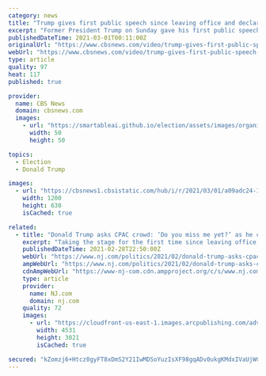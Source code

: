 ```yaml
---
category: news
title: "Trump gives first public speech since leaving office and declares \"journey\" is not over"
excerpt: "Former President Trump on Sunday gave his first public speech since he left office and was acquitted in his second Senate impeachment trial. CBS News political reporter Adam Brewster, CBSN political contributor and Democratic strategist Antjuan Seawright and Maggie's List spokeswoman Lauren Zelt join CBSN's Lana Zak to discuss the former president's speech."
publishedDateTime: 2021-03-01T00:11:00Z
originalUrl: "https://www.cbsnews.com/video/trump-gives-first-public-speech-since-leaving-office/"
webUrl: "https://www.cbsnews.com/video/trump-gives-first-public-speech-since-leaving-office/"
type: article
quality: 97
heat: 117
published: true

provider:
  name: CBS News
  domain: cbsnews.com
  images:
    - url: "https://smartableai.github.io/election/assets/images/organizations/cbsnews.com-50x50.jpg"
      width: 50
      height: 50

topics:
  - Election
  - Donald Trump

images:
  - url: "https://cbsnews1.cbsistatic.com/hub/i/r/2021/03/01/a09adc24-151c-414a-ae32-bc1db7b22730/thumbnail/1200x630/560ad0560a0efccd593d15e1c163f727/cbsn-fusion-trump-gives-first-public-speech-since-leaving-office-and-declares-journey-is-not-over-thumbnail-655544-640x360.jpg"
    width: 1200
    height: 630
    isCached: true

related:
  - title: "Donald Trump asks CPAC crowd: ‘Do you miss me yet?’ as he calls for GOP unity"
    excerpt: "Taking the stage for the first time since leaving office, former President Donald Trump on Sunday called for Republican Party unity, even as he exacerbated intraparty divisions and trumpeted lies about the election in a speech that made clear he intends to remain a dominant political force."
    publishedDateTime: 2021-02-28T22:50:00Z
    webUrl: "https://www.nj.com/politics/2021/02/donald-trump-asks-cpac-crowd-do-you-miss-me-yet-as-he-calls-for-gop-unity.html"
    ampWebUrl: "https://www.nj.com/politics/2021/02/donald-trump-asks-cpac-crowd-do-you-miss-me-yet-as-he-calls-for-gop-unity.html?outputType=amp"
    cdnAmpWebUrl: "https://www-nj-com.cdn.ampproject.org/c/s/www.nj.com/politics/2021/02/donald-trump-asks-cpac-crowd-do-you-miss-me-yet-as-he-calls-for-gop-unity.html?outputType=amp"
    type: article
    provider:
      name: NJ.com
      domain: nj.com
    quality: 72
    images:
      - url: "https://cloudfront-us-east-1.images.arcpublishing.com/advancelocal/JAQ6ZBYHIFFEPHS746OXZIJH3E.jpg"
        width: 4531
        height: 3021
        isCached: true

secured: "kZomzj6+Htcz0gyFT8xDmS2Y21IwMDSoYuzIsXF98gqADv0ukgKMdxIVaUjWCCrOMdyOQuRZsQEAIYvxsQPYtiorFhzRWCACxSjuzwNb67YuwM6M0SAttpoVyXffCCUHP5Ehe8+rBHTlfxBiNjE8PF5buiro5u0hTx3OkVuomurNupmhl08ACKxaZqXOP/cpKIRiZLEciwXaMn3ciqSOFXm07rhApjc/OWhhCZ5UcboZVTX14y8fpd4y8Cm/olbCoKqOr/lEfIfRMfgI1wZUAxiTrAkFCgRS13i3O7WkyjximmeUQqM/yzvTXG6yGczGt2Ja/qjQd0VDa+ADBmyNeErAwujHmBoKLhQyr+9I5BA=;22WagXg0LtfiELpoHXGCKg=="
---
```


